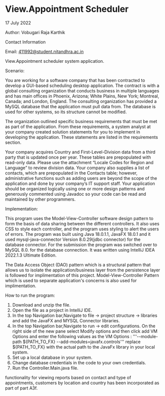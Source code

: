 # View.Appointment Scheduler

17 July 2022

Author: Vobugari Raja Karthik

Contact Information

Email: 411992@student.nitandhra.ac.in

View.Appointment scheduler system application.

Scenario:

You are working for a software company that has been contracted to develop a GUI-based scheduling desktop application. The contract is with a global consulting organization that conducts business in multiple languages and has main offices in Phoenix, Arizona; White Plains, New York; Montreal, Canada; and London, England. The consulting organization has provided a MySQL database that the application must pull data from. The database is used for other systems, so its structure cannot be modified.

The organization outlined specific business requirements that must be met as part of the application. From these requirements, a system analyst at your company created solution statements for you to implement in developing the application. These statements are listed in the requirements section.

Your company acquires Country and First-Level-Division data from a third party that is updated once per year. These tables are prepopulated with read-only data. Please use the attachment “Locale Codes for Region and Language” to review division data. Your company also supplies a list of contacts, which are prepopulated in the Contacts table; however, administrative functions such as adding users are beyond the scope of the application and done by your company’s IT support staff. Your application should be organized logically using one or more design patterns and generously commented using Javadoc so your code can be read and maintained by other programmers.

Implementation:

This program uses the Model-View-Controller software design pattern to form the basis of data sharing between the different controllers. It also uses CSS to style each controller, and the program uses styling to alert the users of errors.
The program was built using Java 18.0.1.1, JavaFX 18.0.1 and it used mysql-java-connector Version 8.0.29(jdbc connector) for the database connector. For the submission the program was switched over to MySQL 8.0. for the database connection.
It was written using IntelliJ IDEA 2022.1.3 Ultimate Edition.

The Data Access Object (DAO) pattern which is a structural pattern that allows us to isolate the application/business layer from the persistence layer is followed for implimentation of this project.
Model-View-Controller Pattern which is used to separate application's concerns is also used for implimentation.
 

How to run the program:
1. Download and unzip the file.
2. Open the file as a project in IntelliJ IDE.
3. In the top Navigation bar,Navigate to file -> project structure -> libraries and add the JavaFX and MYSQL Connector libraries.
4. In the top Navigation bar,Navigate to run -> edit configurations. On the right side of the new pane select Modify options and then click add VM Options and enter the following values as the VM Options :
    '''--module-path ${PATH_TO_FX} --add-modules=javafx.controls'''
    replace ${PATH_TO_FX} with the actual path to the JavaFx library in your local system.
5. Set up a local database in your system.
6. Change database credentials in the code to your own credentials.
7. Run the Controller.Main.java file.

functionality for viewing reports based on contact and type of appointments, customers by location and country has been incorporated as part of part A3f.

